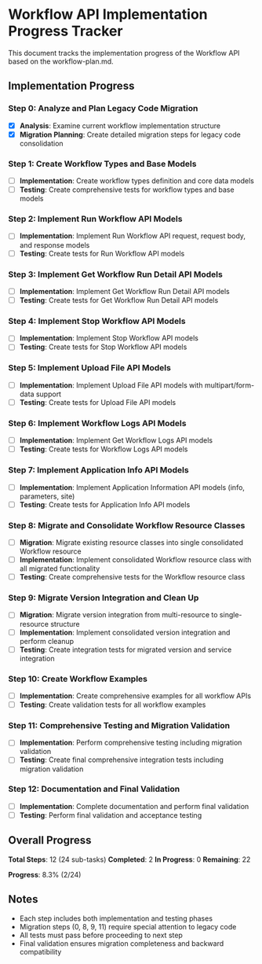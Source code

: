 # Workflow API Implementation Progress Tracker

This document tracks the implementation progress of the Workflow API based on the workflow-plan.md.

## Implementation Progress

### Step 0: Analyze and Plan Legacy Code Migration
- [x] **Analysis**: Examine current workflow implementation structure
- [x] **Migration Planning**: Create detailed migration steps for legacy code consolidation

### Step 1: Create Workflow Types and Base Models
- [ ] **Implementation**: Create workflow types definition and core data models
- [ ] **Testing**: Create comprehensive tests for workflow types and base models

### Step 2: Implement Run Workflow API Models
- [ ] **Implementation**: Implement Run Workflow API request, request body, and response models
- [ ] **Testing**: Create tests for Run Workflow API models

### Step 3: Implement Get Workflow Run Detail API Models
- [ ] **Implementation**: Implement Get Workflow Run Detail API models
- [ ] **Testing**: Create tests for Get Workflow Run Detail API models

### Step 4: Implement Stop Workflow API Models
- [ ] **Implementation**: Implement Stop Workflow API models
- [ ] **Testing**: Create tests for Stop Workflow API models

### Step 5: Implement Upload File API Models
- [ ] **Implementation**: Implement Upload File API models with multipart/form-data support
- [ ] **Testing**: Create tests for Upload File API models

### Step 6: Implement Workflow Logs API Models
- [ ] **Implementation**: Implement Get Workflow Logs API models
- [ ] **Testing**: Create tests for Workflow Logs API models

### Step 7: Implement Application Info API Models
- [ ] **Implementation**: Implement Application Information API models (info, parameters, site)
- [ ] **Testing**: Create tests for Application Info API models

### Step 8: Migrate and Consolidate Workflow Resource Classes
- [ ] **Migration**: Migrate existing resource classes into single consolidated Workflow resource
- [ ] **Implementation**: Implement consolidated Workflow resource class with all migrated functionality
- [ ] **Testing**: Create comprehensive tests for the Workflow resource class

### Step 9: Migrate Version Integration and Clean Up
- [ ] **Migration**: Migrate version integration from multi-resource to single-resource structure
- [ ] **Implementation**: Implement consolidated version integration and perform cleanup
- [ ] **Testing**: Create integration tests for migrated version and service integration

### Step 10: Create Workflow Examples
- [ ] **Implementation**: Create comprehensive examples for all workflow APIs
- [ ] **Testing**: Create validation tests for all workflow examples

### Step 11: Comprehensive Testing and Migration Validation
- [ ] **Implementation**: Perform comprehensive testing including migration validation
- [ ] **Testing**: Create final comprehensive integration tests including migration validation

### Step 12: Documentation and Final Validation
- [ ] **Implementation**: Complete documentation and perform final validation
- [ ] **Testing**: Perform final validation and acceptance testing

## Overall Progress

**Total Steps**: 12 (24 sub-tasks)
**Completed**: 2
**In Progress**: 0
**Remaining**: 22

**Progress**: 8.3% (2/24)

## Notes

- Each step includes both implementation and testing phases
- Migration steps (0, 8, 9, 11) require special attention to legacy code
- All tests must pass before proceeding to next step
- Final validation ensures migration completeness and backward compatibility